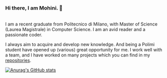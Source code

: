 ### Hi there, I am Mohini. 👋

<br />
I am a recent graduate from Politecnico di Milano, with Master of Science (Laurea Magistrale) in Computer Science. I am an avid reader and a passionate coder. 

I always aim to acquire and develop new knowledge. And being a Polimi student have opened up (various) great opportunity for me. I work well with a team, and I have worked on many projects which you can find in my [repositories](https://github.com/mohini-gupta?tab=repositories).

[![Anurag's GitHub stats](https://github-readme-stats.vercel.app/api?username=mohini-gupta)](https://github.com/anuraghazra/github-readme-stats)

